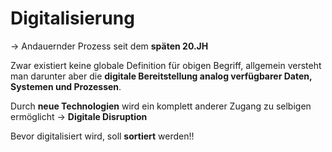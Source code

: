 # Digitalisierung
-> Andauernder Prozess seit dem **späten 20.JH**

Zwar existiert keine globale Definition für obigen Begriff, allgemein versteht man darunter aber die **digitale Bereitstellung analog verfügbarer Daten, Systemen und Prozessen**.

Durch **neue Technologien** wird ein komplett anderer Zugang zu selbigen ermöglicht
-> **Digitale Disruption**

Bevor digitalisiert wird, soll **sortiert** werden!!

